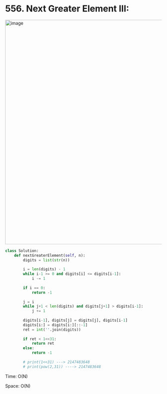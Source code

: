 # 556. Next Greater Element III:

<img width="720" alt="image" src="https://user-images.githubusercontent.com/35987583/170856960-b427a367-d503-4423-842e-97025ff4b133.png">


```python
class Solution:
    def nextGreaterElement(self, n):
        digits = list(str(n))
        
        i = len(digits) - 1
        while i-1 >= 0 and digits[i] <= digits[i-1]:
            i -= 1
            
        if i == 0: 
            return -1
        
        j = i
        while j+1 < len(digits) and digits[j+1] > digits[i-1]:
            j += 1
        
        digits[i-1], digits[j] = digits[j], digits[i-1]
        digits[i:] = digits[i:][::-1]
        ret = int(''.join(digits))
        
        if ret < 1<<31:
            return ret 
        else:
            return -1
    
        # print(1<<31) ---> 2147483648
        # print(pow(2,31)) ----> 2147483648
```

Time: O(N)

Space: O(N)

